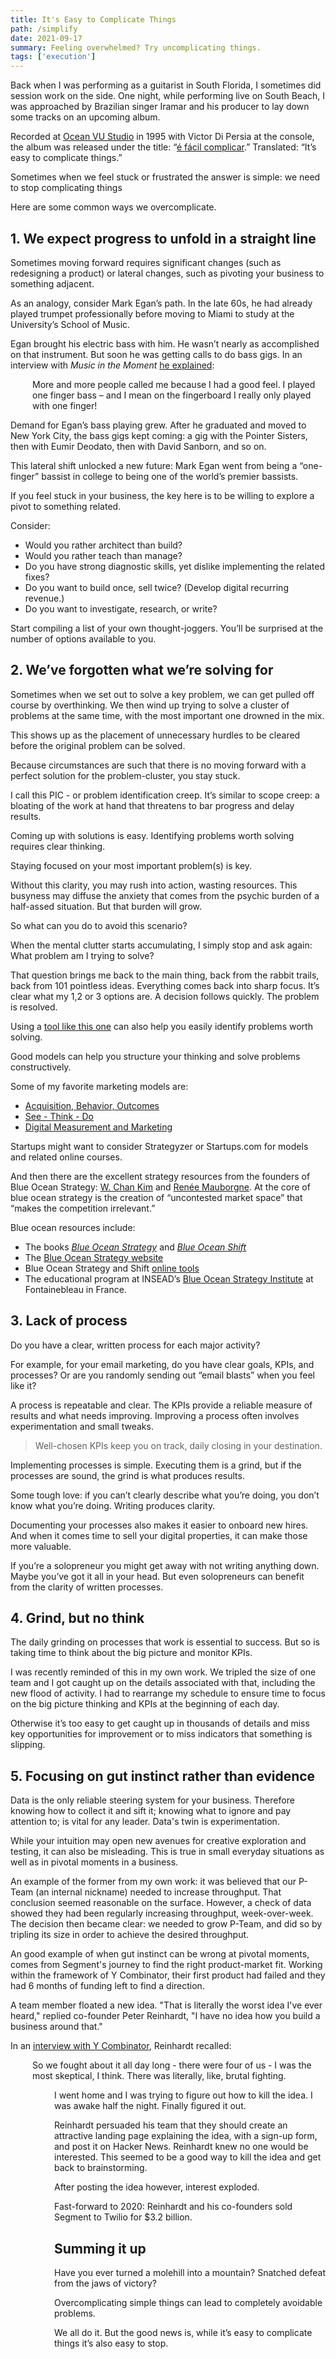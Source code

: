 ```yaml
---
title: It's Easy to Complicate Things
path: /simplify
date: 2021-09-17
summary: Feeling overwhelmed? Try uncomplicating things. 
tags: ['execution']
---
```


Back when I was performing as a guitarist in South Florida, I sometimes did session work on the side. One night, while performing live on South Beach, I was approached by Brazilian singer Iramar and his producer to lay down some tracks on an upcoming album. 

Recorded at <a href="https://www.mixonline.com/recording/ocean-vu-studio-373693" target="blank">Ocean VU Studio</a> in 1995 with Victor Di Persia at the console, the album was released under the title: “<a href="https://immub.org/artista/iramar" target="blank">é fácil complicar</a>.” Translated: “It’s easy to complicate things.”

Sometimes when we feel stuck or frustrated the answer is simple: we need to stop complicating things

Here are some common ways we overcomplicate.

## 1. We expect progress to unfold in a straight line

Sometimes moving forward requires significant changes (such as redesigning a product) or lateral changes, such as pivoting your business to something adjacent. 

As an analogy, consider Mark Egan’s path. In the late 60s, he had already played trumpet professionally before moving to Miami to study at the University’s School of Music.

Egan brought his electric bass with him. He wasn’t nearly as accomplished on that instrument. But soon he was getting calls to do bass gigs. In an interview with <em>Music in the Moment</em> <a href="http://markegan.com/wp-content/uploads/2014/05/Review-Mark-Egan-Music-in-the-Moment-July-2014.pdf" target="blank">he explained</a>: 

<div style="padding-left: 2.5em;"><p>More and more people called me because I had a good feel. I played one finger bass – and I mean on the fingerboard I really only played with one finger!</p></div>

Demand for Egan’s bass playing grew. After he graduated and moved to New York City, the bass gigs kept coming: a gig with the Pointer Sisters, then with Eumir Deodato, then with David Sanborn, and so on.

This lateral shift unlocked a new future: Mark Egan went from being a “one-finger” bassist in college to being one of the world’s premier bassists.

If you feel stuck in your business, the key here is to be willing to explore a pivot to something related.

Consider: 
* Would you rather architect than build? 
* Would you rather teach than manage?
* Do you have strong diagnostic skills, yet dislike implementing the related fixes?
* Do you want to build once, sell twice? (Develop digital recurring revenue.)
* Do you want to investigate, research, or write? 

Start compiling a list of your own thought-joggers. You’ll be surprised at the number of options available to you.

## 2. We’ve forgotten what we’re solving for

Sometimes when we set out to solve a key problem, we can get pulled off course by overthinking. We then wind up trying to solve a cluster of problems at the same time, with the most important one drowned in the mix.

This shows up as the placement of unnecessary hurdles to be cleared before the original problem can be solved.

Because circumstances are such that there is no moving forward with a perfect solution for the problem-cluster, you stay stuck.

I call this PIC - or problem identification creep. It’s similar to scope creep: a bloating of the work at hand that threatens to bar progress and delay results.

Coming up with solutions is easy. Identifying problems worth solving requires clear thinking. 

Staying focused on your most important problem(s) is key.

Without this clarity, you may rush into action, wasting resources. This busyness may diffuse the anxiety that comes from the psychic burden of a half-assed situation. But that burden will grow.

So what can you do to avoid this scenario? 

When the mental clutter starts accumulating, I simply stop and ask again: What problem am I trying to solve? 

That question brings me back to the main thing, back from the rabbit trails, back from 101 pointless ideas. Everything comes back into sharp focus. It’s clear what my 1,2 or 3 options are. A decision follows quickly. The problem is resolved.

Using a <a href="/business-priorities">tool like this one</a> can also help you easily identify problems worth solving. 

Good models can help you structure your thinking  and solve problems constructively.

Some of my favorite marketing models are:

* <a href="/acquisition-behavior-outcomes">Acquisition, Behavior, Outcomes</a>
* <a href="/see-think-do-model">See - Think - Do</a>
* <a href="/dmmm">Digital Measurement and Marketing</a>

Startups might want to consider Strategyzer or Startups.com for models and related online courses. 

And then there are the excellent strategy resources from the founders of Blue Ocean Strategy: <a href="https://www.insead.edu/faculty-research/faculty/w-chan-kim" target="blank">W. Chan Kim</a> and <a href="https://www.insead.edu/faculty-research/faculty/renee-mauborgne" target="blank">Renée Mauborgne</a>. At the core of blue ocean strategy is the creation of “uncontested market space” that “makes the competition irrelevant.”

Blue ocean resources include:
* The books <a href="https://www.amazon.com/Blue-Ocean-Strategy-Expanded-Uncontested/dp/B089DM3GZ9/" target="blank"><em>Blue Ocean Strategy</em></a> and <a href="https://www.amazon.com/Blue-Ocean-Shift-Competing-Confidence-ebook/dp/B01N2ZVA4J/" target="blank"><em>Blue Ocean Shift</em></a>
* The <a href="https://www.blueoceanstrategy.com/" target="blank">Blue Ocean Strategy website</a> 
* Blue Ocean Strategy and Shift <a href="https://www.blueoceanstrategy.com/tools/" target="blank">online tools</a>
* The educational program at INSEAD’s <a href="https://www.insead.edu/centres/blue-ocean-strategy" target="blank">Blue Ocean Strategy Institute</a> at Fontainebleau in France.


## 3. Lack of process

Do you have a clear, written process for each major activity?

For example, for your email marketing, do you have clear goals, KPIs, and processes? Or are you randomly sending out “email blasts” when you feel like it?

A process is repeatable and clear. The KPIs provide a reliable measure of results and what needs improving. Improving a process often involves experimentation and small tweaks. 

> Well-chosen KPIs keep you on track, daily closing in your destination. 

Implementing processes is simple. Executing them is a grind, but if the processes are sound, the grind is what produces results. 

Some tough love: if you can’t clearly describe what you’re doing, you don’t know what you’re doing. Writing produces clarity. 

Documenting your processes also makes it easier to onboard new hires. And when it comes time to sell your digital properties, it can make those more valuable.

If you’re a solopreneur you might get away with not writing anything down. Maybe you’ve got it all in your head. But even solopreneurs can benefit from the clarity of written processes.

## 4. Grind, but no think

The daily grinding on processes that work is essential to success. But so is taking time to think about the big picture and monitor KPIs.

I was recently reminded of this in my own work. We tripled the size of one team and I got caught up on the details associated with that, including the new flood of activity. I had to rearrange my schedule to ensure time to focus on the big picture thinking and KPIs at the beginning of each day.

Otherwise it’s too easy to get caught up in thousands of details and miss key opportunities for improvement or to miss indicators that something is slipping.

## 5. Focusing on gut instinct rather than evidence

Data is the only reliable steering system for your business. Therefore knowing how to collect it and sift it; knowing what to ignore and pay attention to; is vital for any leader. Data's twin is experimentation.

While your intuition may open new avenues for creative exploration and testing, it can also be misleading. This is true in small everyday situations as well as in pivotal moments in a business. 

An example of the former from my own work: it was believed that our P-Team (an internal nickname) needed to increase throughput. That conclusion seemed reasonable on the surface. However, a check of data showed they had been regularly increasing throughput, week-over-week. The decision then became clear: we needed to grow P-Team, and did so by tripling its size in order to achieve the desired throughput.

An good example of when gut instinct can be wrong at pivotal moments, comes from Segment's journey to find the right product-market fit. Working within the framework of Y Combinator, their first product had failed and they had 6 months of funding left to find a direction.

A team member floated a new idea. "That is literally the worst idea I've ever heard," replied co-founder Peter Reinhardt, "I have no idea how you build a business around that." 

In an <a href="https://www.youtube.com/watch?v=l-vfn97QTr0" target="blank">interview with Y Combinator</a>, Reinhardt recalled:

<div style="padding-left: 2.5em;"><p>So we fought about it all day long - there were four of us - I was the most skeptical, I think. There was literally, like, brutal fighting.</p>

<div style="padding-left: 2.5em;"><p>I went home and I was trying to figure out how to kill the idea. I was awake half the night. Finally figured it out.</p>

Reinhardt persuaded his team that they should create an attractive landing page explaining the idea, with a sign-up form, and post it on Hacker News. Reinhardt knew no one would be interested. This seemed to be a good way to kill the idea and get back to brainstorming.

After posting the idea however, interest exploded.

Fast-forward to 2020: Reinhardt and his co-founders sold Segment to Twilio for $3.2 billion.


## Summing it up

Have you ever turned a molehill into a mountain? Snatched defeat from the jaws of victory? 

Overcomplicating simple things can lead to completely avoidable problems. 

We all do it. But the good news is, while it’s easy to complicate things it’s also easy to stop. 
